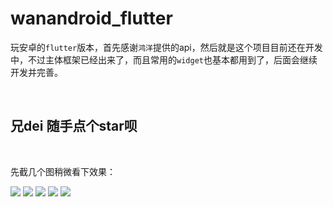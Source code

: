 # wanandroid_flutter

玩安卓的`flutter`版本，首先感谢`鸿洋`提供的api，然后就是这个项目目前还在开发中，不过主体框架已经出来了，而且常用的`widget`也基本都用到了，后面会继续开发并完善。

<br>

## 兄dei 随手点个star呗

<br>

先截几个图稍微看下效果：

![](https://github.com/yechaoa/wanandroid_flutter/raw/master/screenshot/1.png)
![](https://github.com/yechaoa/wanandroid_flutter/raw/master/screenshot/2.png)
![](https://github.com/yechaoa/wanandroid_flutter/raw/master/screenshot/3.png)
![](https://github.com/yechaoa/wanandroid_flutter/raw/master/screenshot/4.png)
![](https://github.com/yechaoa/wanandroid_flutter/raw/master/screenshot/5.png)

<br>
